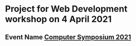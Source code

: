 # Project for Web Development workshop on 4 April 2021

## Event Name [Computer Symposium 2021](https://www.bvmcs21.tech/)
